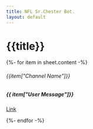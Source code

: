 ```yaml
---
title: NFL Sr.Chester Bot.
layout: default
---
```


<h1>{{title}}</h1>


{%- for item in sheet.content -%}
<div class="linkCard">
<h6 class="channelName">{{item["Channel Name"]}}</h6>
  <h5>{{ item["User Message"]}} </h5>

  <a href="{{item.Link}}">Link</a>

  </div>
{%- endfor -%}




